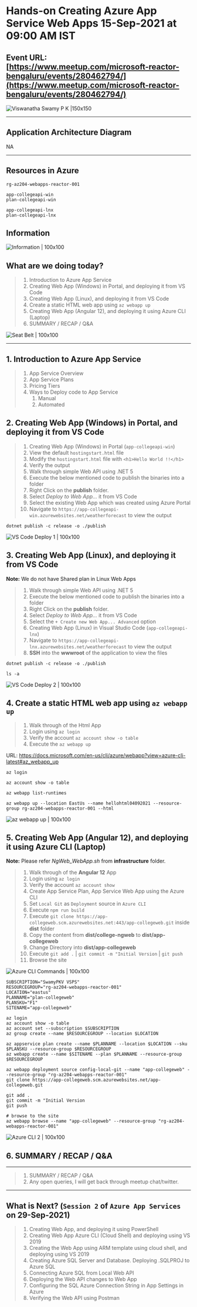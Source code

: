 # Hands-on Creating Azure App Service Web Apps 15-Sep-2021 at 09:00 AM IST

## Event URL: [https://www.meetup.com/microsoft-reactor-bengaluru/events/280462794/](https://www.meetup.com/microsoft-reactor-bengaluru/events/280462794/) 

![Viswanatha Swamy P K |150x150](./documentation/images/ViswanathaSwamy_15thSept.PNG)

---


## Application Architecture Diagram 

NA

---

## Resources in Azure

```
rg-az204-webapps-reactor-001

app-collegeapi-win
plan-collegeapi-win

app-collegeapi-lnx
plan-collegeapi-lnx
```

## Information
![Information | 100x100](./documentation/images/Information.PNG)

## What are we doing today?
> 1. Introduction to Azure App Service
> 1. Creating Web App (Windows) in Portal, and deploying it from VS Code
> 1. Creating Web App (Linux), and deploying it from VS Code
> 1. Create a static HTML web app using `az webapp up`
> 1. Creating Web App (Angular 12), and deploying it using Azure CLI (Laptop) 
> 1. SUMMARY / RECAP / Q&A 

![Seat Belt | 100x100](./documentation/images/SeatBelt.PNG)

*****

## 1. Introduction to Azure App Service
> 1. App Service Overview
> 1. App Service Plans
> 1. Pricing Tiers
> 1. Ways to Deploy code to App Service
>    1. Manual
>    1. Automated

## 2. Creating Web App (Windows) in Portal, and deploying it from VS Code
> 1. Creating Web App (Windows) in Portal (`app-collegeapi-win`)
> 1. View the default `hostingstart.html` file
> 1. Modify the `hostingstart.html` file with ```<h1>Hello World !!</h1>```
> 1. Verify the output
> 1. Walk through simple Web API using .NET 5
> 1. Execute the below mentioned code to publish the binaries into a folder
> 1. Right Click on the **publish** folder.
> 1. Select *Deploy to Web App...* it from VS Code
> 1. Select the existing Web App which was created using Azure Portal
> 1. Navigate to `https://app-collegeapi-win.azurewebsites.net/weatherforecast` to view the output


```
dotnet publish -c release -o ./publish
```

![VS Code Deploy 1 | 100x100](./documentation/images/DeployUsingVSCode.PNG)

## 3. Creating Web App (Linux), and deploying it from VS Code

**Note:** We do not have Shared plan in Linux Web Apps

> 1. Walk through simple Web API using .NET 5
> 1. Execute the below mentioned code to publish the binaries into a folder
> 1. Right Click on the **publish** folder.
> 1. Select *Deploy to Web App...* it from VS Code
> 1. Select the `+ Create new Web App... Advanced` option
> 1. Creating Web App (Linux) in Visual Studio Code (`app-collegeapi-lnx`)
> 1. Navigate to `https://app-collegeapi-lnx.azurewebsites.net/weatherforecast` to view the output
> 1. **SSH** into the **wwwroot** of the application to view the files

```
dotnet publish -c release -o ./publish

ls -a
```


![VS Code Deploy 2 | 100x100](./documentation/images/DeployUsingVSCode_Lnx.PNG)

## 4. Create a static HTML web app using `az webapp up`
> 1. Walk through of the Html App
> 1. Login using `az login`
> 1. Verify the account `az account show -o table`
> 1. Execute the `az webapp up`

URL: https://docs.microsoft.com/en-us/cli/azure/webapp?view=azure-cli-latest#az_webapp_up

```
az login

az account show -o table

az webapp list-runtimes

az webapp up --location EastUs --name hellohtml04092021 --resource-group rg-az204-webapps-reactor-001 --html
```

![az webapp up | 100x100](./documentation/images/WebAppUp_Html.PNG)


## 5. Creating Web App (Angular 12), and deploying it using Azure CLI (Laptop) 

**Note:** 
Please refer *NgWeb_WebApp.sh* from **infrastructure** folder.

> 1. Walk through of the **Angular 12** App
> 1. Login using `az login`
> 1. Verify the account `az account show`
> 1. Create App Service Plan, App Service Web App using the Azure CLI
> 1. Set `Local Git` as `Deployment` source in `Azure CLI`
> 1. Execute `npm run build`
> 1. Execute `git clone https://app-collegeweb.scm.azurewebsites.net:443/app-collegeweb.git` inside **dist** folder
> 1. Copy the content from **dist/college-ngweb** to **dist/app-collegeweb**
> 1. Change Directory into **dist/app-collegeweb**
> 1. Execute `git add .` | `git commit -m "Initial Version` | `git push`
> 1. Browse the site

![Azure CLI Commands | 100x100](./documentation/images/DeployUsing_AzureCLI_1.PNG)

```
SUBSCRIPTION="SwamyPKV VSPS"
RESOURCEGROUP="rg-az204-webapps-reactor-001"
LOCATION="eastus"
PLANNAME="plan-collegeweb"
PLANSKU="F1"
SITENAME="app-collegeweb"

az login
az account show -o table
az account set --subscription $SUBSCRIPTION
az group create --name $RESOURCEGROUP --location $LOCATION

az appservice plan create --name $PLANNAME --location $LOCATION --sku $PLANSKU --resource-group $RESOURCEGROUP
az webapp create --name $SITENAME --plan $PLANNAME --resource-group $RESOURCEGROUP

az webapp deployment source config-local-git --name "app-collegeweb" --resource-group "rg-az204-webapps-reactor-001"
git clone https://app-collegeweb.scm.azurewebsites.net/app-collegeweb.git

git add .
git commit -m "Initial Version
git push

# browse to the site
az webapp browse --name "app-collegeweb" --resource-group "rg-az204-webapps-reactor-001"
```

![Azure CLI 2 | 100x100](./documentation/images/DeployUsing_AzureCLI.PNG)

## 6. SUMMARY / RECAP / Q&A 

*****
> 1. SUMMARY / RECAP / Q&A 
> 2. Any open queries, I will get back through meetup chat/twitter.
*****

## What is Next? (`Session 2` of `Azure App Services` on 29-Sep-2021)
> 1. Creating Web App, and deploying it using PowerShell
> 1. Creating Web App Azure CLI (Cloud Shell) and deploying using VS 2019
> 1. Creating the Web App using ARM template using cloud shell, and deploying using VS 2019
> 1. Creating Azure SQL Server and Database. Deploying .SQLPROJ to Azure SQL
> 1. Connecting Azure SQL from Local Web API
> 1. Deploying the Web API changes to Web App
> 1. Configuring the SQL Azure Connection String in App Settings in Azure
> 1. Verifying the Web API using Postman

